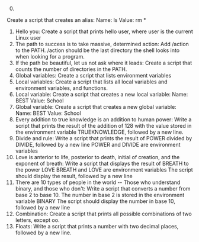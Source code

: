 0. <o>
Create a script that creates an alias:
Name: ls
Value: rm *
1. Hello you:
Create a script that prints hello user, where user is the current Linux user
2. The path to success is to take massive, determined action:
Add /action to the PATH. /action should be the last directory the shell looks into when looking for a program.
3. If the path be beautiful, let us not ask where it leads:
Create a script that counts the number of directories in the PATH.
4. Global variables:
Create a script that lists environment variables
5. Local variables:
Create a script that lists all local variables and environment variables, and functions.
6. Local variable:
Create a script that creates a new local variable:
Name: BEST
Value: School
7. Global variable:
Create a script that creates a new global variable:
Name: BEST
Value: School
8. Every addition to true knowledge is an addition to human power:
Write a script that prints the result of the addition of 128 with the value stored in the environment variable TRUEKNOWLEDGE, followed by a new line.
9. Divide and rule:
Write a script that prints the result of POWER divided by DIVIDE, followed by a new line
POWER and DIVIDE are environment variables
10. Love is anterior to life, posterior to death, initial of creation, and the exponent of breath:
Write a script that displays the result of BREATH to the power LOVE
BREATH and LOVE are environment variables
The script should display the result, followed by a new line
11. There are 10 types of people in the world -- Those who understand binary, and those who don't:
Write a script that converts a number from base 2 to base 10.
The number in base 2 is stored in the environment variable BINARY
The script should display the number in base 10, followed by a new line
12. Combination:
Create a script that prints all possible combinations of two letters, except oo.
13. Floats:
Write a script that prints a number with two decimal places, followed by a new line.
